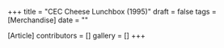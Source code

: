 +++
title = "CEC Cheese Lunchbox (1995)"
draft = false
tags = [Merchandise]
date = ""

[Article]
contributors = []
gallery = []
+++